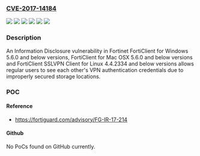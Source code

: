### [CVE-2017-14184](https://cve.mitre.org/cgi-bin/cvename.cgi?name=CVE-2017-14184)
![](https://img.shields.io/static/v1?label=Product&message=FortiClient%20SSLVPN%20Client%20for%20Linux&color=blue)
![](https://img.shields.io/static/v1?label=Product&message=FortiClient%20for%20Mac%20OSX&color=blue)
![](https://img.shields.io/static/v1?label=Product&message=FortiClient%20for%20Windows&color=blue)
![](https://img.shields.io/static/v1?label=Version&message=4.4.2334%20and%20below%20&color=brightgreen)
![](https://img.shields.io/static/v1?label=Version&message=5.6.0%20and%20below%20&color=brightgreen)
![](https://img.shields.io/static/v1?label=Vulnerability&message=Information%20Disclosure&color=brightgreen)

### Description

An Information Disclosure vulnerability in Fortinet FortiClient for Windows 5.6.0 and below versions, FortiClient for Mac OSX 5.6.0 and below versions and FortiClient SSLVPN Client for Linux 4.4.2334 and below versions allows regular users to see each other's VPN authentication credentials due to improperly secured storage locations.

### POC

#### Reference
- https://fortiguard.com/advisory/FG-IR-17-214

#### Github
No PoCs found on GitHub currently.

